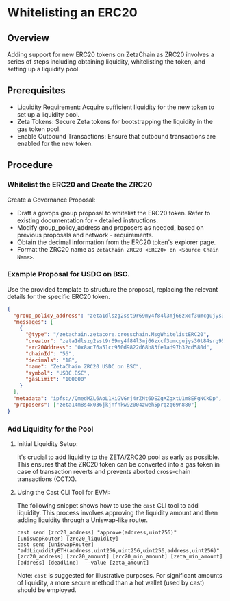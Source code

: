 # Whitelisting an ERC20

## Overview

Adding support for new ERC20 tokens on ZetaChain as ZRC20 involves a series of
steps including obtaining liquidity, whitelisting the token, and setting up a
liquidity pool.

## Prerequisites

- Liquidity Requirement: Acquire sufficient liquidity for the new token to set
  up a liquidity pool.
- Zeta Tokens: Secure Zeta tokens for bootstrapping the liquidity in the gas
  token pool.
- Enable Outbound Transactions: Ensure that outbound transactions are enabled
  for the new token.

## Procedure

### Whitelist the ERC20 and Create the ZRC20

Create a Governance Proposal:

- Draft a govops group proposal to whitelist the ERC20 token. Refer to existing
  documentation for - detailed instructions.
- Modify group_policy_address and proposers as needed, based on previous
  proposals and network - requirements.
- Obtain the decimal information from the ERC20 token's explorer page.
- Format the ZRC20 name as `ZetaChain ZRC20 <ERC20> on <Source Chain Name>`.

### Example Proposal for USDC on BSC.

Use the provided template to structure the proposal, replacing the relevant
details for the specific ERC20 token.

```json
{
  "group_policy_address": "zeta1dlszg2sst9r69my4f84l3mj66zxcf3umcgujys30t84srg95dgvs5wguxq",
  "messages": [
    {
      "@type": "/zetachain.zetacore.crosschain.MsgWhitelistERC20",
      "creator": "zeta1dlszg2sst9r69my4f84l3mj66zxcf3umcgujys30t84srg95dgvs5wguxq",
      "erc20Address": "0x8ac76a51cc950d9822d68b83fe1ad97b32cd580d",
      "chainId": "56",
      "decimals": "18",
      "name": "ZetaChain ZRC20 USDC on BSC",
      "symbol": "USDC.BSC",
      "gasLimit": "100000"
    }
  ],
  "metadata": "ipfs://QmedMZL6AoL1HiGVGrj4rZNt6DEZgXZgxtU1m8EFgNCkDp",
  "proposers": ["zeta14m8s4x036jkjnfnkw92004zweh5prqzq69n880"]
}
```

### Add Liquidity for the Pool

1. Initial Liquidity Setup:

   It's crucial to add liquidity to the ZETA/ZRC20 pool as early as possible.
   This ensures that the ZRC20 token can be converted into a gas token in case
   of transaction reverts and prevents aborted cross-chain transactions (CCTX).

2. Using the Cast CLI Tool for EVM:

   The following snippet shows how to use the `cast` CLI tool to add liquidity.
   This process involves approving the liquidity amount and then adding
   liquidity through a Uniswap-like router.

   ```
   cast send [zrc20_address] "approve(address,uint256)" [uniswapRouter] [zrc20_liquidity]
   cast send [uniswapRouter] "addLiquidityETH(address,uint256,uint256,uint256,address,uint256)"  [zrc20_address] [zrc20_amount] [zrc20_min_amount] [zeta_min_amount] [address] [deadline]  --value [zeta_amount]
   ```

   Note: `cast` is suggested for illustrative purposes. For significant amounts
   of liquidity, a more secure method than a hot wallet (used by cast) should be
   employed.
